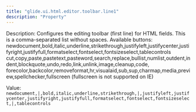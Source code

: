 ```yaml
---
title: "glide.ui.html.editor.toolbar.line1"
description: "Property"
---
```


Description: Configures the editing toolbar (first line) for HTML fields. This is a comma-separated list without spaces. Available buttons:<br>
newdocument,bold,italic,underline,strikethrough,justifyleft,justifycenter,justifyright,justifyfull,formatselect,fontselect,fontsizeselect,tablecontrols
cut,copy,paste,pastetext,pasteword,search,replace,bullist,numlist,outdent,indent,blockquote,undo,redo,link,unlink,image,cleanup,code,
forecolor,backcolor,removeformat,hr,visualaid,sub,sup,charmap,media,preview,spellchecker,fullscreen (fullscreen is not supported on IE)

Value: `newdocument,|,bold,italic,underline,strikethrough,|,justifyleft,justifycenter,justifyright,justifyfull,formatselect,fontselect,fontsizeselect,|,tablecontrols`